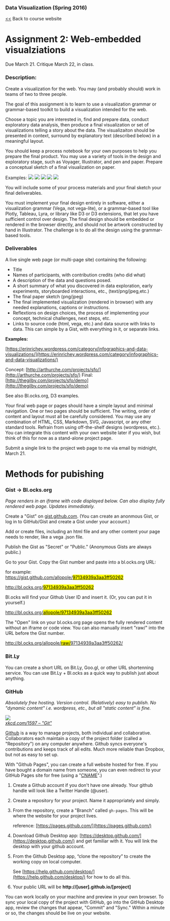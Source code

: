 ### Data Visualization (Spring 2016)[<<](http://datavis-sp16.github.io/) Back to course website
# Assignment 2: Web-embedded visualziations  
Due March 21. Critique March 22, in class.### Description: 
Create a visualization for the web.  You may (and probably should) work in teams of two to three people.

The goal of this assignment is to learn to use a visualization grammar or grammar-based toolkit to build a visualization intended for the web.  

Choose a topic you are interested in, find and prepare data, conduct exploratory data analysis, then produce a final visualization or set of visualizations telling a story about the data.  The visualizaiton should be presented in context, surround by explanatory text (described below) in a meaningful layout.

You should keep a process notebook for your own purposes to help you prepare the final product. You may use a variety of tools in the design and exploratory stage, such as Voyager, Illustrator, and pen and paper. Prepare a conceptual sketch of a final visualization on paper. 

Examples: 
![](http://master.benjaminwiederkehr.com/content/01-journal/029-visualization-interaction-concepts/sketch_balance_aligned.png)
![](http://vizthinker.com/wp-content/uploads/2014/05/Sketch2.jpg)
![](http://198e4.com/aau/wnm661/img/6.jpg)
![](http://tonyhschu.ca/img/thesis-2.jpg)
![](https://erinrichey.files.wordpress.com/2012/11/img_0719.jpg?w=600&h=450)

You will include some of your process materials and your final sketch your final deliverables.

You must implement your final design entirely in software, either a visualization grammar (Vega, not vega-lite), or a grammar-based tool like Plotly, Tableau, Lyra, or library like D3 or D3 extensions, that let you have sufficient control over design.  The final design should be embedded or rendered in the browser directly, and should not be artwork constructed by hand in Illustrator.  The challenge is to do all the design using the grammar-based tools.### Deliverables

A live single web page (or multi-page site) containing the following:

* Title  
* Names of participants, with contribution credits (who did what)  
* A description of the data and questions posed.  
* A short summary of what you discovered in data exploration, early experiments, storyboarded interactions, etc., (text/png/jpeg,etc.)  
* The final paper sketch (png/jpeg)  
* The final implemented visualization (rendered in browser) with any needed explanations, captions or instructions.  
* Reflextions on design choices, the process of implementing your concept, technical challenges, next steps, etc.
* Links to source code (html, vega, etc.) and data source with links to data.  This can simple by a Gist, with everything in it, or separate links.**Examples:**  

[https://erinrichey.wordpress.com/category/infographics-and-data-visualizations/](https://erinrichey.wordpress.com/category/infographics-and-data-visualizations/)

Concept: [http://arthurche.com/projects/sfo/](http://arthurche.com/projects/sfo/)
Final: [http://thegilby.com/projects/sfo/demo](http://thegilby.com/projects/sfo/demo)

See also Bl.ocks.org, D3 examples.

Your final web page or pages should have a simple layout and minimal navigation. One or two pages should be sufficient. The writing, order of content and layout must all be carefully considered. You may use any combination of HTML, CSS, Markdown, SVG, Javascript, or any other standard tools. Refrain from using off-the-shelf designs (wordpress, etc.). You can integrate this content with your own website later if you wish, but think of this for now as a stand-alone project page.

Submit a single link to the project web page to me via email by midnight, March 21.
# Methods for pubishing### Gist &rarr; Bl.ocks.org
*Page renders in an iframe with code displayed below.  Can also display fully rendered web page. Updates immediately.*

Create a "Gist" on [gist.github.com](gist.github.com).  (You can create an anonmous Gist, or log in to GitHub/Gist and create a Gist under your account.)

Add or create files, including an html file and any other content your page needs to render, like a vega .json file.

Publish the Gist as "Secret" or "Public." (Anonymous Gists are always public.)

Go to your Gist. Copy the Gist number and paste into a bl.ocks.org URL:

for example:  
[https://gist.github.com/allopole/<mark>97134939a3aa3ff50262</mark>](https://gist.github.com/allopole/97134939a3aa3ff50262)

[http://bl.ocks.org/<mark>97134939a3aa3ff50262</mark>](http://bl.ocks.org/97134939a3aa3ff50262)

Bl.ocks will find your Github User ID and insert it. (Or, you can put it in yourself.)

[http://bl.ocks.org/<mark>allopole/97134939a3aa3ff50262</mark>](http://bl.ocks.org/allopole/97134939a3aa3ff50262)

The "Open" link on your bl.ocks.org page opens the fully rendered content without an iframe or code view.  You can also manually insert "raw/" into the URL before the Gist number.

[http://bl.ocks.org/allopole/<mark>raw/</mark>97134939a3aa3ff50262/](http://bl.ocks.org/allopole/raw/97134939a3aa3ff50262/)

### Bit.Ly

You can create a short URL on Bit.Ly, Goo.gl, or other URL shortenning service.  You can use Bit.Ly + Bl.ocks as a quick way to publish just about anything.

### GitHub
*Absolutely free hosting. Version control.  (Relatively) easy to publish.  No "dynamic content" i.e. wordpress, etc., but all "static content" is fine.*


![](http://imgs.xkcd.com/comics/git.png)  
*[xkcd.com/1597 – "Git"](http://xkcd.com/1597/)*

[Github](https://github.com) is a way to manage projects, both individual and collaborative. Collaborators each maintain a copy of the project folder (called a "Repository") on any computer anywhere.  Github syncs everyone's contributions and keeps track of all edits.  Much more reliable than Dropbox, but not as easy to set up.

With "Github Pages", you can create a full website hosted for free.  If you have bought a domain name from someone, you can even redirect to your GitHub Pages site for free (using a "[CNAME](https://help.github.com/articles/setting-up-your-pages-site-repository/)".)

1. Create a Github account if you don't have one already.  Your github handle will look like a Twitter Handle (@user).

2. Create a repository for your project.  Name it appropriately and simply.

3. From the repository, create a "Branch" called ```gh-pages```.  This will be where the website for your project lives.

	reference: [https://pages.github.com/](https://pages.github.com/)

4. Download Github Desktop app: [https://desktop.github.com/](https://desktop.github.com/) and get familiar with it. You will link the desktop with your github account.

5. From the Github Desktop app, “clone the repository” to create the working copy on local computer.

	See [https://help.github.com/desktop/](https://help.github.com/desktop/) for how to do all this.

6. Your public URL will be **http://[user].github.io/[project]**

You can work locally on your machine and preview in your own browser.  To sync your local copy of the project with GitHub, go into the GitHub Desktop app, review the changes that appear, "Commit" and "Sync."  Within a minute or so, the changes should be live on your website.


